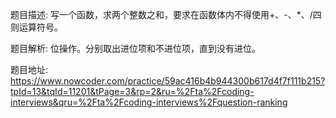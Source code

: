 ﻿题目描述:
写一个函数，求两个整数之和，要求在函数体内不得使用+、-、*、/四则运算符号。

题目解析:
位操作。分别取出进位项和不进位项，直到没有进位。

题目地址:
https://www.nowcoder.com/practice/59ac416b4b944300b617d4f7f111b215?tpId=13&tqId=11201&tPage=3&rp=2&ru=%2Fta%2Fcoding-interviews&qru=%2Fta%2Fcoding-interviews%2Fquestion-ranking